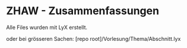 ZHAW - Zusammenfassungen
=========

Alle Files wurden mit LyX erstellt.

oder bei grösseren Sachen:
[repo root]/Vorlesung/Thema/Abschnitt.lyx

